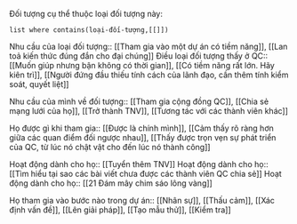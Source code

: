 Đối tượng cụ thể thuộc loại đối tượng này:
```dataview 
list where contains(loại-đối-tượng,[[]])
```
Nhu cầu của loại đối tượng:: [[Tham gia vào một dự án có tiềm năng]], [[Lan toả kiến thức đúng đắn cho đại chúng]]
Điều loại đối tượng thấy ở QC:: [[Muốn giúp nhưng bận không có thời gian]], [[Có tiềm năng rất lớn. Hãy kiên trì]], [[Người đứng đầu thiếu tính cách của lãnh đạo, cần thêm tính kiểm soát, quyết liệt]]

Nhu cầu của mình về đối tượng:: [[Tham gia cộng đồng QC]], [[Chia sẻ mạng lưới của họ]], [[Trở thành TNV]], [[Tương tác với các thành viên khác]]

Họ được gì khi tham gia:: [[Được là chính mình]], [[Cảm thấy rõ ràng hơn giữa các quan điểm đối ngược nhau]], [[Thấy được trọn vẹn sự phát triển của QC, từ lúc nó chật vật cho đến lúc nó thành công]]

Hoạt động dành cho họ:: [[Tuyển thêm TNV]]
Hoạt động dành cho họ:: [[Tìm hiểu tại sao các bài viết chưa được các thành viên QC chia sẻ]]
Hoạt động dành cho họ:: [[21 Đám mây chim sáo lông vàng]]

Họ tham gia vào bước nào trong dự án:: [[Nhân sự]], [[Thấu cảm]], [[Xác định vấn đề]], [[Lên giải pháp]], [[Tạo mẫu thử]], [[Kiểm tra]]
